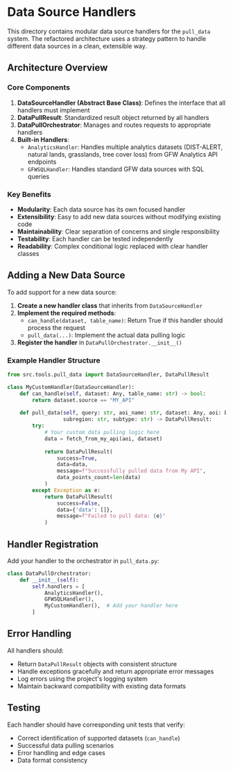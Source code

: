 # Data Source Handlers

This directory contains modular data source handlers for the `pull_data` system. The refactored architecture uses a strategy pattern to handle different data sources in a clean, extensible way.

## Architecture Overview

### Core Components

1. **DataSourceHandler (Abstract Base Class)**: Defines the interface that all handlers must implement
2. **DataPullResult**: Standardized result object returned by all handlers
3. **DataPullOrchestrator**: Manages and routes requests to appropriate handlers
4. **Built-in Handlers**:
   - `AnalyticsHandler`: Handles multiple analytics datasets (DIST-ALERT, natural lands, grasslands, tree cover loss) from GFW Analytics API endpoints
   - `GFWSQLHandler`: Handles standard GFW data sources with SQL queries

### Key Benefits

- **Modularity**: Each data source has its own focused handler
- **Extensibility**: Easy to add new data sources without modifying existing code
- **Maintainability**: Clear separation of concerns and single responsibility
- **Testability**: Each handler can be tested independently
- **Readability**: Complex conditional logic replaced with clear handler classes

## Adding a New Data Source

To add support for a new data source:

1. **Create a new handler class** that inherits from `DataSourceHandler`
2. **Implement the required methods**:
   - `can_handle(dataset, table_name)`: Return True if this handler should process the request
   - `pull_data(...)`: Implement the actual data pulling logic
3. **Register the handler** in `DataPullOrchestrator.__init__()`

### Example Handler Structure

```python
from src.tools.pull_data import DataSourceHandler, DataPullResult

class MyCustomHandler(DataSourceHandler):
    def can_handle(self, dataset: Any, table_name: str) -> bool:
        return dataset.source == "MY_API"
    
    def pull_data(self, query: str, aoi_name: str, dataset: Any, aoi: Dict, 
                  subregion: str, subtype: str) -> DataPullResult:
        try:
            # Your custom data pulling logic here
            data = fetch_from_my_api(aoi, dataset)
            
            return DataPullResult(
                success=True,
                data=data,
                message=f"Successfully pulled data from My API",
                data_points_count=len(data)
            )
        except Exception as e:
            return DataPullResult(
                success=False,
                data={'data': []},
                message=f"Failed to pull data: {e}"
            )
```

## Handler Registration

Add your handler to the orchestrator in `pull_data.py`:

```python
class DataPullOrchestrator:
    def __init__(self):
        self.handlers = [
            AnalyticsHandler(),
            GFWSQLHandler(),
            MyCustomHandler(),  # Add your handler here
        ]
```

## Error Handling

All handlers should:
- Return `DataPullResult` objects with consistent structure
- Handle exceptions gracefully and return appropriate error messages
- Log errors using the project's logging system
- Maintain backward compatibility with existing data formats

## Testing

Each handler should have corresponding unit tests that verify:
- Correct identification of supported datasets (`can_handle`)
- Successful data pulling scenarios
- Error handling and edge cases
- Data format consistency
